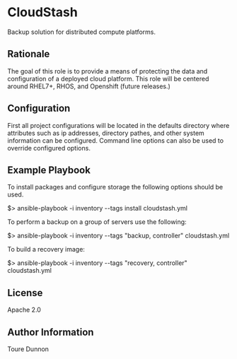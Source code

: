 CloudStash
=========

Backup solution for distributed compute platforms.

Rationale
---------

The goal of this role is to provide a means of protecting the data and configuration of a deployed cloud platform. This role will be centered around RHEL7+, RHOS, and Openshift (future releases.)

Configuration
-------------

First all project configurations will be located in the defaults directory where attributes such as ip addresses, directory pathes, and other system information can be configured. Command line options can also be used to override configured options.

Example Playbook
----------------
To install packages and configure storage the following options should be used.

$> ansible-playbook -i inventory --tags install cloudstash.yml

To perform a backup on a group of servers use the following:

$> ansible-playbook -i inventory --tags "backup, controller" cloudstash.yml

To build a recovery image:

$> ansible-playbook -i inventory --tags "recovery, controller" cloudstash.yml


License
-------

Apache 2.0

Author Information
------------------

Toure Dunnon